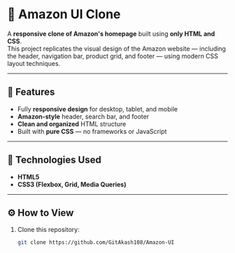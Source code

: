 # 🛒 Amazon UI Clone

A **responsive clone of Amazon's homepage** built using **only HTML and CSS**.  
This project replicates the visual design of the Amazon website — including the header, navigation bar, product grid, and footer — using modern CSS layout techniques.

---

## 🚀 Features

- Fully **responsive design** for desktop, tablet, and mobile  
- **Amazon-style** header, search bar, and footer  
- **Clean and organized** HTML structure  
- Built with **pure CSS** — no frameworks or JavaScript  

---

## 🧠 Technologies Used

- **HTML5**  
- **CSS3 (Flexbox, Grid, Media Queries)**  

---

## ⚙️ How to View

1. Clone this repository:
   ```bash
   git clone https://github.com/GitAkash108/Amazon-UI
